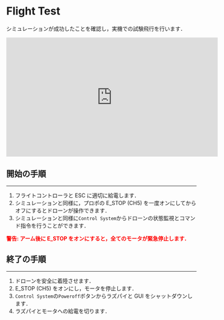 # Flight Test

シミュレーションが成功したことを確認し，実機での試験飛行を行います．

<iframe width="560" height="315" src="https://www.youtube.com/embed/EldjS8AnBjw?si=mdp2SFPWEta51UOP" title="YouTube video player" frameborder="0" allow="accelerometer; autoplay; clipboard-write; encrypted-media; gyroscope; picture-in-picture; web-share" allowfullscreen></iframe>
<br>

## 開始の手順

---

1. フライトコントローラと ESC に適切に給電します．
1. シミュレーションと同様に，プロポの E_STOP (CH5) を一度オンにしてからオフにするとドローンが操作できます．
1. シミュレーションと同様に`Control System`からドローンの状態監視とコマンド指令を行うことができます．

<span style="color: red;"><strong>警告: アーム後に E_STOP をオンにすると，全てのモータが緊急停止します．</strong></span>

## 終了の手順

---

1. ドローンを安全に着陸させます．
1. E_STOP (CH5) をオンにし，モータを停止します．
1. `Control System`の`Poweroff`ボタンからラズパイと GUI をシャットダウンします．
1. ラズパイとモータへの給電を切ります．
